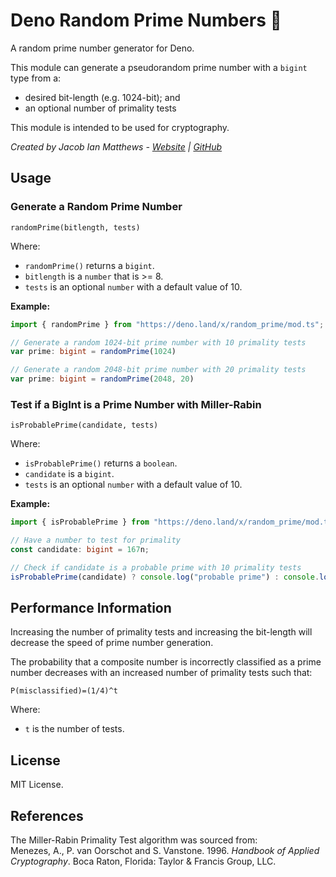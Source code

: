 # Deno Random Prime Numbers 🦕
A random prime number generator for Deno.

This module can generate a pseudorandom prime number with a `bigint` type from a:
* desired bit-length (e.g. 1024-bit); and
* an optional number of primality tests

This module is intended to be used for cryptography.

*Created by Jacob Ian Matthews - [Website](https://jacobianmatthews.com)  | [GitHub](https://github.com/jacob-ian)*

## Usage
### Generate a Random Prime Number
`randomPrime(bitlength, tests)`

Where:
* `randomPrime()` returns a `bigint`.
* `bitlength` is a `number` that is >= 8.
* `tests` is an optional `number` with a default value of 10.

**Example:**
```typescript
import { randomPrime } from "https://deno.land/x/random_prime/mod.ts";

// Generate a random 1024-bit prime number with 10 primality tests
var prime: bigint = randomPrime(1024)

// Generate a random 2048-bit prime number with 20 primality tests
var prime: bigint = randomPrime(2048, 20)
```
### Test if a BigInt is a Prime Number with Miller-Rabin
`isProbablePrime(candidate, tests)`

Where:
* `isProbablePrime()` returns a `boolean`.
* `candidate` is a `bigint`.
* `tests` is an optional `number` with a default value of 10.

**Example:**
```typescript
import { isProbablePrime } from "https://deno.land/x/random_prime/mod.ts";

// Have a number to test for primality
const candidate: bigint = 167n;

// Check if candidate is a probable prime with 10 primality tests
isProbablePrime(candidate) ? console.log("probable prime") : console.log("composite");
```
## Performance Information
Increasing the number of primality tests and increasing the bit-length will decrease the speed of prime number generation. 

The probability that a composite number is incorrectly classified as a prime number decreases with an increased number of primality tests such that:

`P(misclassified)=(1/4)^t`

Where: 
* `t` is the number of tests.

## License
MIT License.

## References
The Miller-Rabin Primality Test algorithm was sourced from:<br>
Menezes, A., P. van Oorschot and S. Vanstone. 1996. *Handbook of Applied Cryptography*. Boca Raton, Florida: Taylor & Francis Group, LLC.


